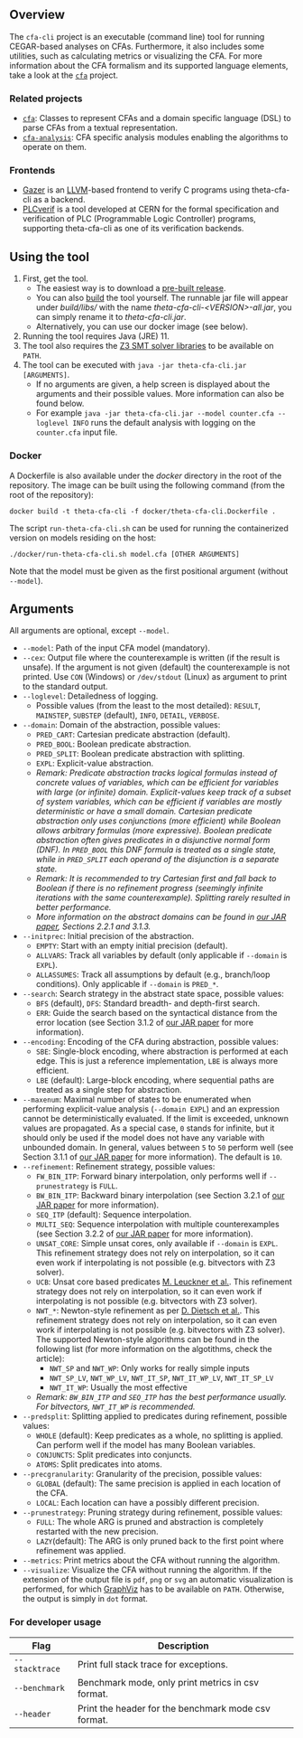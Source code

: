 ## Overview

The `cfa-cli` project is an executable (command line) tool for running CEGAR-based analyses on CFAs.
Furthermore, it also includes some utilities, such as calculating metrics or visualizing the CFA.
For more information about the CFA formalism and its supported language elements, take a look at the [`cfa`](../cfa/README.md) project.

### Related projects

* [`cfa`](../cfa/README.md): Classes to represent CFAs and a domain specific language (DSL) to parse CFAs from a textual representation.
* [`cfa-analysis`](../cfa-analysis/README.md): CFA specific analysis modules enabling the algorithms to operate on them.

### Frontends

* [Gazer](https://github.com/FTSRG/gazer) is an [LLVM](https://llvm.org/)-based frontend to verify C programs using theta-cfa-cli as a backend.
* [PLCverif](https://cern.ch/plcverif) is a tool developed at CERN for the formal specification and verification of PLC (Programmable Logic Controller) programs, supporting theta-cfa-cli as one of its verification backends.

## Using the tool

1. First, get the tool.
    * The easiest way is to download a [pre-built release](https://github.com/ftsrg/theta/releases).
    * You can also [build](../../doc/Build.md) the tool yourself. The runnable jar file will appear under _build/libs/_ with the name _theta-cfa-cli-\<VERSION\>-all.jar_, you can simply rename it to _theta-cfa-cli.jar_.
    * Alternatively, you can use our docker image (see below).
2. Running the tool requires Java (JRE) 11.
3. The tool also requires the [Z3 SMT solver libraries](../../doc/Build.md) to be available on `PATH`.
4. The tool can be executed with `java -jar theta-cfa-cli.jar [ARGUMENTS]`.
    * If no arguments are given, a help screen is displayed about the arguments and their possible values.
    More information can also be found below.
    * For example `java -jar theta-cfa-cli.jar --model counter.cfa --loglevel INFO` runs the default analysis with logging on the `counter.cfa` input file.

### Docker

A Dockerfile is also available under the _docker_ directory in the root of the repository.
The image can be built using the following command (from the root of the repository):
```
docker build -t theta-cfa-cli -f docker/theta-cfa-cli.Dockerfile .
```

The script `run-theta-cfa-cli.sh` can be used for running the containerized version on models residing on the host:
```
./docker/run-theta-cfa-cli.sh model.cfa [OTHER ARGUMENTS]
```
Note that the model must be given as the first positional argument (without `--model`).

## Arguments

All arguments are optional, except `--model`.

* `--model`: Path of the input CFA model (mandatory).
* `--cex`: Output file where the counterexample is written (if the result is unsafe). If the argument is not given (default) the counterexample is not printed. Use `CON` (Windows) or `/dev/stdout` (Linux) as argument to print to the standard output.
* `--loglevel`: Detailedness of logging.
    * Possible values (from the least to the most detailed): `RESULT`, `MAINSTEP`, `SUBSTEP` (default), `INFO`, `DETAIL`, `VERBOSE`.
* `--domain`: Domain of the abstraction, possible values:
    * `PRED_CART`: Cartesian predicate abstraction (default).
    * `PRED_BOOL`: Boolean predicate abstraction.
    * `PRED_SPLIT`: Boolean predicate abstraction with splitting.
    * `EXPL`: Explicit-value abstraction.
    * _Remark: Predicate abstraction tracks logical formulas instead of concrete values of variables, which can be efficient for variables with large (or infinite) domain.
  Explicit-values keep track of a subset of system variables, which can be efficient if variables are mostly deterministic or have a small domain.
  Cartesian predicate abstraction only uses conjunctions (more efficient) while Boolean allows arbitrary formulas (more expressive).
  Boolean predicate abstraction often gives predicates in a disjunctive normal form (DNF).
  In `PRED_BOOL` this DNF formula is treated as a single state, while in `PRED_SPLIT` each operand of the disjunction is a separate state._
    * _Remark: It is recommended to try Cartesian first and fall back to Boolean if there is no refinement progress (seemingly infinite iterations with the same counterexample).
  Splitting rarely resulted in better performance._
    * _More information on the abstract domains can be found in [our JAR paper](https://link.springer.com/content/pdf/10.1007%2Fs10817-019-09535-x.pdf), Sections 2.2.1 and 3.1.3._
* `--initprec`: Initial precision of the abstraction.
    * `EMPTY`: Start with an empty initial precision (default).
    * `ALLVARS`: Track all variables by default (only applicable if `--domain` is `EXPL`).
    * `ALLASSUMES`: Track all assumptions by default (e.g., branch/loop conditions). Only applicable if `--domain` is `PRED_*`.
* `--search`: Search strategy in the abstract state space, possible values:
    * `BFS` (default), `DFS`: Standard breadth- and depth-first search.
    * `ERR`: Guide the search based on the syntactical distance from the error location (see Section 3.1.2 of [our JAR paper](https://link.springer.com/content/pdf/10.1007%2Fs10817-019-09535-x.pdf) for more information).
* `--encoding`: Encoding of the CFA during abstraction, possible values:
    * `SBE`: Single-block encoding, where abstraction is performed at each edge.
  This is just a reference implementation, `LBE` is always more efficient.
    * `LBE` (default): Large-block encoding, where sequential paths are treated as a single step for abstraction.
* `--maxenum`: Maximal number of states to be enumerated when performing explicit-value analysis (`--domain EXPL`) and an expression cannot be deterministically evaluated.
If the limit is exceeded, unknown values are propagated.
As a special case, `0` stands for infinite, but it should only be used if the model does not have any variable with unbounded domain.
In general, values between `5` to `50` perform well (see Section 3.1.1 of [our JAR paper](https://link.springer.com/content/pdf/10.1007%2Fs10817-019-09535-x.pdf) for more information). The default is `10`.
* `--refinement`: Refinement strategy, possible values:
    * `FW_BIN_ITP`: Forward binary interpolation, only performs well if `--prunestrategy` is `FULL`.
    * `BW_BIN_ITP`: Backward binary interpolation (see Section 3.2.1 of [our JAR paper](https://link.springer.com/content/pdf/10.1007%2Fs10817-019-09535-x.pdf) for more information).
    * `SEQ_ITP` (default): Sequence interpolation.
    * `MULTI_SEQ`: Sequence interpolation with multiple counterexamples (see Section 3.2.2 of [our JAR paper](https://link.springer.com/content/pdf/10.1007%2Fs10817-019-09535-x.pdf) for more information).
    * `UNSAT_CORE`: Simple unsat cores, only available if `--domain` is `EXPL`. This refinement strategy does not rely on interpolation, so it can even work if interpolating is not possible (e.g. bitvectors with Z3 solver).
    * `UCB`: Unsat core based predicates [M. Leuckner et al.](https://link.springer.com/chapter/10.1007%2F978-3-319-26287-1_10). This refinement strategy does not rely on interpolation, so it can even work if interpolating is not possible (e.g. bitvectors with Z3 solver).
    * `NWT_*`: Newton-style refinement as per [D. Dietsch et al.](https://dl.acm.org/doi/10.1145/3106237.3106307). This refinement strategy does not rely on interpolation, so it can even work if interpolating is not possible (e.g. bitvectors with Z3 solver). The supported Newton-style algorithms can be found in the following list (for more information on the algotithms, check the article):
        * `NWT_SP` and `NWT_WP`: Only works for really simple inputs
        * `NWT_SP_LV`, `NWT_WP_LV`, `NWT_IT_SP`, `NWT_IT_WP_LV`, `NWT_IT_SP_LV`
        * `NWT_IT_WP`: Usually the most effective
    * _Remark: `BW_BIN_ITP` and `SEQ_ITP` has the best performance usually. For bitvectors, `NWT_IT_WP` is recommended._
* `--predsplit`: Splitting applied to predicates during refinement, possible values:
    * `WHOLE` (default): Keep predicates as a whole, no splitting is applied. Can perform well if the model has many Boolean variables.
    * `CONJUNCTS`: Split predicates into conjuncts.
    * `ATOMS`: Split predicates into atoms.
* `--precgranularity`: Granularity of the precision, possible values:
    * `GLOBAL` (default): The same precision is applied in each location of the CFA.
    * `LOCAL`: Each location can have a possibly different precision.
* `--prunestrategy`: Pruning strategy during refinement, possible values:
    * `FULL`: The whole ARG is pruned and abstraction is completely restarted with the new precision.
    * `LAZY`(default): The ARG is only pruned back to the first point where refinement was applied.
* `--metrics`: Print metrics about the CFA without running the algorithm.
* `--visualize`: Visualize the CFA without running the algorithm.
If the extension of the output file is `pdf`, `png` or `svg` an automatic visualization is performed, for which [GraphViz](../../doc/Build.md) has to be available on `PATH`.
Otherwise, the output is simply in `dot` format.

### For developer usage

| Flag | Description |
|--|--|
| `--stacktrace` | Print full stack trace for exceptions. |
| `--benchmark` | Benchmark mode, only print metrics in csv format. |
| `--header` | Print the header for the benchmark mode csv format. |
